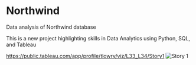 # Northwind
Data analysis of Northwind database

This is a new project highlighting skills in Data Analytics using Python, SQL, and Tableau

https://public.tableau.com/app/profile/tlowry/viz/L33_L34/Story1
![Story 1](https://github.com/user-attachments/assets/1550f868-e1c3-43cd-adf8-98bb53a8f0f9)
